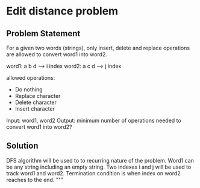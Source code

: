 # Edit distance problem
## Problem Statement
For a given two words (strings), only insert, delete and replace operations are allowed to convert word1 into word2.

word1: a b d --> i index
word2: a c d --> j index

allowed operations:
- Do nothing
- Replace character
- Delete character
- Insert character

Input: word1, word2
Output: minimum number of operations needed to convert word1 into word2?

## Solution
DFS algorithm will be used to to recurring nature of the problem. Word1 can be any string including an empty string.
 Two indexes i and j will be used to track word1 and word2. Termination condition is when index on word2 reaches to the end.
"""
